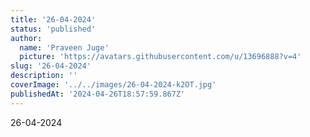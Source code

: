 ```yaml
---
title: '26-04-2024'
status: 'published'
author:
  name: 'Praveen Juge'
  picture: 'https://avatars.githubusercontent.com/u/13696888?v=4'
slug: '26-04-2024'
description: ''
coverImage: '../../images/26-04-2024-k2OT.jpg'
publishedAt: '2024-04-26T18:57:59.867Z'
---
```


26-04-2024